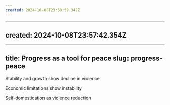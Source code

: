 ```yaml
---
created: 2024-10-08T23:58:59.342Z
---
```

---
created: 2024-10-08T23:57:42.354Z
---
---
title: Progress as a tool for peace
slug: progress-peace
---

Stability and growth show decline in violence

Economic limitations show instability

Self-domestication as violence reduction